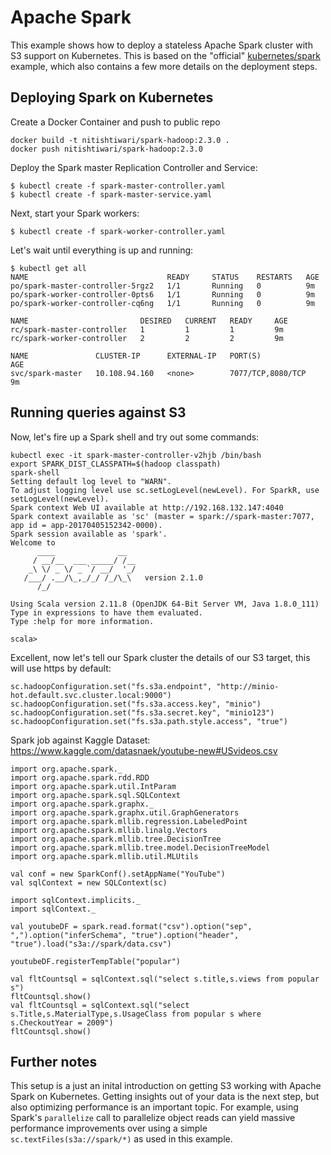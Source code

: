 # Apache Spark

This example shows how to deploy a stateless Apache Spark cluster with S3 support on Kubernetes. This is based on the "official" [kubernetes/spark](https://github.com/kubernetes/kubernetes/tree/master/examples/spark) example, which also contains a few more details on the deployment steps.

## Deploying Spark on Kubernetes

Create a Docker Container and push to public repo

```
docker build -t nitishtiwari/spark-hadoop:2.3.0 .
docker push nitishtiwari/spark-hadoop:2.3.0
```

Deploy the Spark master Replication Controller and Service:

```
$ kubectl create -f spark-master-controller.yaml
$ kubectl create -f spark-master-service.yaml
```

Next, start your Spark workers:

```
$ kubectl create -f spark-worker-controller.yaml
```

Let's wait until everything is up and running:

```
$ kubectl get all
NAME                               READY     STATUS    RESTARTS   AGE
po/spark-master-controller-5rgz2   1/1       Running   0          9m
po/spark-worker-controller-0pts6   1/1       Running   0          9m
po/spark-worker-controller-cq6ng   1/1       Running   0          9m

NAME                         DESIRED   CURRENT   READY     AGE
rc/spark-master-controller   1         1         1         9m
rc/spark-worker-controller   2         2         2         9m

NAME               CLUSTER-IP      EXTERNAL-IP   PORT(S)             AGE
svc/spark-master   10.108.94.160   <none>        7077/TCP,8080/TCP   9m
```

## Running queries against S3

Now, let's fire up a Spark shell and try out some commands:

```
kubectl exec -it spark-master-controller-v2hjb /bin/bash
export SPARK_DIST_CLASSPATH=$(hadoop classpath)
spark-shell
Setting default log level to "WARN".
To adjust logging level use sc.setLogLevel(newLevel). For SparkR, use setLogLevel(newLevel).
Spark context Web UI available at http://192.168.132.147:4040
Spark context available as 'sc' (master = spark://spark-master:7077, app id = app-20170405152342-0000).
Spark session available as 'spark'.
Welcome to
      ____              __
     / __/__  ___ _____/ /__
    _\ \/ _ \/ _ `/ __/  '_/
   /___/ .__/\_,_/_/ /_/\_\   version 2.1.0
      /_/

Using Scala version 2.11.8 (OpenJDK 64-Bit Server VM, Java 1.8.0_111)
Type in expressions to have them evaluated.
Type :help for more information.

scala>
```

Excellent, now let's tell our Spark cluster the details of our S3 target, this will use https by default:

```
sc.hadoopConfiguration.set("fs.s3a.endpoint", "http://minio-hot.default.svc.cluster.local:9000")
sc.hadoopConfiguration.set("fs.s3a.access.key", "minio")
sc.hadoopConfiguration.set("fs.s3a.secret.key", "minio123")
sc.hadoopConfiguration.set("fs.s3a.path.style.access", "true")
```

Spark job against Kaggle Dataset: https://www.kaggle.com/datasnaek/youtube-new#USvideos.csv

```
import org.apache.spark._
import org.apache.spark.rdd.RDD
import org.apache.spark.util.IntParam
import org.apache.spark.sql.SQLContext
import org.apache.spark.graphx._
import org.apache.spark.graphx.util.GraphGenerators
import org.apache.spark.mllib.regression.LabeledPoint
import org.apache.spark.mllib.linalg.Vectors
import org.apache.spark.mllib.tree.DecisionTree
import org.apache.spark.mllib.tree.model.DecisionTreeModel
import org.apache.spark.mllib.util.MLUtils

val conf = new SparkConf().setAppName("YouTube")
val sqlContext = new SQLContext(sc)

import sqlContext.implicits._
import sqlContext._

val youtubeDF = spark.read.format("csv").option("sep", ",").option("inferSchema", "true").option("header", "true").load("s3a://spark/data.csv")

youtubeDF.registerTempTable("popular")

val fltCountsql = sqlContext.sql("select s.title,s.views from popular s")
fltCountsql.show()
val fltCountsql = sqlContext.sql("select s.Title,s.MaterialType,s.UsageClass from popular s where s.CheckoutYear = 2009")
fltCountsql.show()
```

## Further notes

This setup is a just an inital introduction on getting S3 working with Apache Spark on Kubernetes. Getting insights out of your data is the next step, but also optimizing performance is an important topic. For example, using Spark's `parallelize` call to parallelize object reads can yield massive performance improvements over using a simple `sc.textFiles(s3a://spark/*)` as used in this example.
